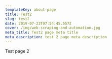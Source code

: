 ```yaml
---
templateKey: about-page
title: Test2
slug: test2
date: 2019-07-23T07:54:45.557Z
cover: /img/web-scraping-and-automation.jpg
meta_title: Test2 page meta title
meta_description: test 2 page meta description
---
```

Test page 2

